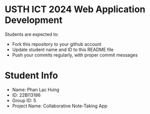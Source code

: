 USTH ICT 2024 Web Application Development
=====================================================

Students are expected to:

* Fork this repository to your github account
* Update student name and ID to this README file
* Push your commits regularly, with proper commit messages

Student Info
=======================





* Name: Phan Lạc Hưng
* ID: 22BI13186
* Group ID: 5
* Project Name: Collaborative Note-Taking App


